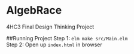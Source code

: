# AlgebRace
4HC3 Final Design Thinking Project

##Running Project
Step 1: `elm make src/Main.elm`   
Step 2: Open up `index.html` in browser

